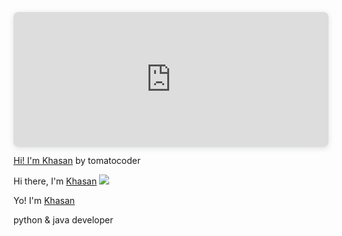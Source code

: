 <!-- ## <img src="https://www.canva.com/design/DAFArXGZOf4/view">  -->
<div style="position: relative; width: 100%; height: 0; padding-top: 33.3333%;
 padding-bottom: 48px; box-shadow: 0 2px 8px 0 rgba(63,69,81,0.16); margin-top: 1.6em; margin-bottom: 0.9em; overflow: hidden;
 border-radius: 8px; will-change: transform;">
  <iframe loading="lazy" style="position: absolute; width: 100%; height: 100%; top: 0; left: 0; border: none; padding: 0;margin: 0;"
    src="https:&#x2F;&#x2F;www.canva.com&#x2F;design&#x2F;DAFArXGZOf4&#x2F;view?embed" allowfullscreen="allowfullscreen" allow="fullscreen">
  </iframe>
</div>
<a href="https:&#x2F;&#x2F;www.canva.com&#x2F;design&#x2F;DAFArXGZOf4&#x2F;view?utm_content=DAFArXGZOf4&amp;utm_campaign=designshare&amp;utm_medium=embeds&amp;utm_source=link" target="_blank" rel="noopener">Hi! I'm Khasan</a> by tomatocoder

Hi there, I'm [Khasan](https://daniilshat.ru/) ![](https://github.com/blackcater/blackcater/raw/main/images/Hi.gif)

Yo! I'm [Khasan](https://daniilshat.ru/) 

python & java developer 


<!--
**tomatoCoderq/tomatocoderq** is a ✨ _special_ ✨ repository because its `README.md` (this file) appears on your GitHub profile.

Here are some ideas to get you started:

- 🔭 I’m currently working on ...
- 🌱 I’m currently learning ...
- 👯 I’m looking to collaborate on ...
- 🤔 I’m looking for help with ...
- 💬 Ask me about ...
- 📫 How to reach me: ...
- 😄 Pronouns: ...
- ⚡ Fun fact: ...
-->
